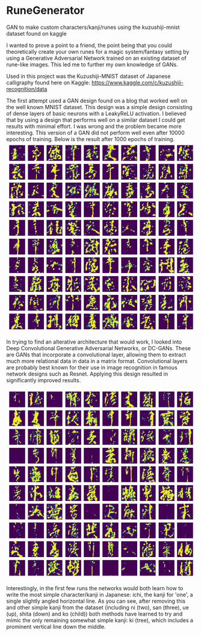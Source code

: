# RuneGenerator
GAN to make custom characters/kanji/runes using the kuzushiji-mnist dataset found on kaggle

I wanted to prove a point to a friend, the point being that you could theoretically create your own runes for a magic system/fantasy setting by using a Generative Adversarial Network trained on an existing dataset of rune-like images. This led me to further my own knowledge of GANs.

Used in this project was the Kuzushiji-MNIST dataset of Japanese calligraphy found here on Kaggle: https://www.kaggle.com/c/kuzushiji-recognition/data

The first attempt used a GAN design found on a blog that worked well on the well known MNIST dataset. This design was a simple design consisting of dense layers of basic neurons with a LeakyReLU activation. I believed that by using a design that performs well on a similar dataset I could get results with minimal effort. I was wrong and the problem became more interesting. This version of a GAN did not perform well even after 10000 epochs of training. Below is the result after 1000 epochs of training.
![alt text](https://github.com/Kyzarok/RuneGenerator/blob/main/GAN_generated_image%201000.png)

In trying to find an alterative architecture that would work, I looked into Deep Convolutional Generative Adversarial Networks, or DC-GANs. These are GANs that incorporate a convolutional layer, allowing them to extract much more relational data in data in a matrix format. Convolutional layers are probably best known for their use in image recognition in famous network designs such as Resnet. Applying this design resulted in significantly improved results.

![alt texto](https://github.com/Kyzarok/RuneGenerator/blob/main/GAN_generated_image%2010000.png)

Interestingly, in the first few runs the networks would both learn how to write the most simple character/kanji in Japanese: ichi, the kanji for 'one', a single slightly angled horizontal line. As you can see, after removing this and other simple kanji from the dataset (including ni (two), san (three), ue (up), shita (down) and ko (child)) both methods have learned to try and mimic the only remaining somewhat simple kanji: ki (tree), which includes a prominent vertical line down the middle.
